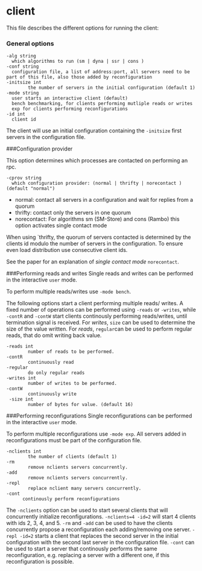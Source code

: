 # client

This file describes the different options for running the client:

### General options
```
-alg string
  which algorithms to run (sm | dyna | ssr | cons )
-conf string
  configuration file, a list of address:port, all servers need to be part of this file, also those added by reconfiguration
-initsize int
    	the number of servers in the initial configuration (default 1)
-mode string
  user starts an interactive client (default)
  bench benchmarking, for clients performing mutliple reads or writes
  exp for clients performing reconfigurations
-id int
  client id
```
The client will use an initial configuration containing the `-initsize` first servers in the configuration file.

###Configuration provider

This option determines which processes are contacted on performing an rpc.
```
-cprov string
  which configuration provider: (normal | thrifty | norecontact )  (default "normal")
```
* normal: contact all servers in a configuration and wait for replies from a quorum
* thrifty: contact only the servers in one quorum
* norecontact: For algorithms sm (SM-Store) and cons (Rambo) this option activates single contact mode

When using `thrifty, the quorum of servers contacted is determined by the clients id modulo the number of servers in the configuration.
To ensure even load distribution use consecutive client ids.

See the paper for an explanation of *single contact mode* `norecontact`.
  
###Performing reads and writes
Single reads and writes can be performed in the interactive `user` mode.

To perform multiple reads/writes use `-mode bench`.

The following options start a client performing multiple reads/ writes.
A fixed number of operations can be performed using `-reads` or `-writes`, while
`-contR` and `-contW` start clients continously performing reads/writes, until termination signal is received. 
For *writes*, `size` can be used to determine the size of the value written. 
For *reads*, `regular`can be used to perform regular reads, that do omit writing back value.
```
-reads int
    	number of reads to be performed.
-contR
    	continuously read
-regular
    	do only regular reads
-writes int
    	number of writes to be performed.
-contW
    	continuously write
 -size int
    	number of bytes for value. (default 16)
  ```

###Performing reconfigurations
Single reconfigurations can be performed in the interactive `user` mode.

To perform multiple reconfigurations use `-mode exp`.
All servers added in reconfigurations must be part of the configuration file.

```
-nclients int
    	the number of clients (default 1)
-rm
    	remove nclients servers concurrently.
-add
    	remove nclients servers concurrently.
-repl
    	replace nclient many servers concurrently.
-cont 
      continously perform reconfigurations
```

The `-nclients` option can be used to start several clients that will concurrently initialize reconfigurations.
`-nclients=4 -id=2` will start 4 clients with ids 2, 3, 4, and 5.
`-rm` and `-add` can be used to have the clients concurrently propose a reconfiguration each adding/removing one server.
`-repl -id=2` starts a client that replaces the second server in the initial configuration with the second last server 
in the configuration file. `-cont` can be used to start a server that continously performs the same reconfiguration, 
e.g. replacing a server with a different one, if this reconfiguration is possible.
